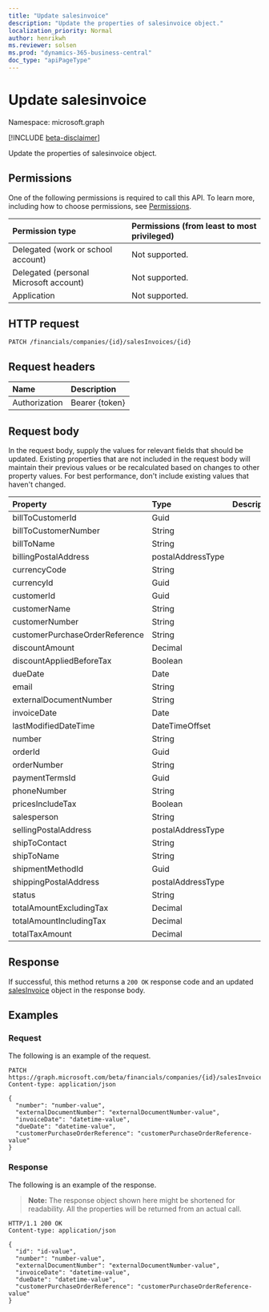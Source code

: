 ```yaml
---
title: "Update salesinvoice"
description: "Update the properties of salesinvoice object."
localization_priority: Normal
author: henrikwh
ms.reviewer: solsen
ms.prod: "dynamics-365-business-central"
doc_type: "apiPageType"
---
```


# Update salesinvoice

Namespace: microsoft.graph

[!INCLUDE [beta-disclaimer](../../includes/beta-disclaimer.md)]

Update the properties of salesinvoice object.

## Permissions

One of the following permissions is required to call this API. To learn more, including how to choose permissions, see [Permissions](/graph/permissions-reference).

| Permission type                        | Permissions (from least to most privileged) |
|:---------------------------------------|:--------------------------------------------|
| Delegated (work or school account)     | Not supported. |
| Delegated (personal Microsoft account) | Not supported. |
| Application                            | Not supported. |

## HTTP request

<!-- { "blockType": "ignored" } -->

```http
PATCH /financials/companies/{id}/salesInvoices/{id}
```

## Request headers

| Name       | Description|
|:-----------|:-----------|
| Authorization | Bearer {token} |

## Request body

In the request body, supply the values for relevant fields that should be updated. Existing properties that are not included in the request body will maintain their previous values or be recalculated based on changes to other property values. For best performance, don't include existing values that haven't changed.

| Property     | Type        | Description |
|:-------------|:------------|:------------|
|billToCustomerId|Guid||
|billToCustomerNumber|String||
|billToName|String||
|billingPostalAddress|postalAddressType||
|currencyCode|String||
|currencyId|Guid||
|customerId|Guid||
|customerName|String||
|customerNumber|String||
|customerPurchaseOrderReference|String||
|discountAmount|Decimal||
|discountAppliedBeforeTax|Boolean||
|dueDate|Date||
|email|String||
|externalDocumentNumber|String||
|invoiceDate|Date||
|lastModifiedDateTime|DateTimeOffset||
|number|String||
|orderId|Guid||
|orderNumber|String||
|paymentTermsId|Guid||
|phoneNumber|String||
|pricesIncludeTax|Boolean||
|salesperson|String||
|sellingPostalAddress|postalAddressType||
|shipToContact|String||
|shipToName|String||
|shipmentMethodId|Guid||
|shippingPostalAddress|postalAddressType||
|status|String||
|totalAmountExcludingTax|Decimal||
|totalAmountIncludingTax|Decimal||
|totalTaxAmount|Decimal||

## Response

If successful, this method returns a `200 OK` response code and an updated [salesInvoice](../resources/dynamics-salesinvoice.md) object in the response body.

## Examples

### Request

The following is an example of the request.
<!-- {
  "blockType": "request",
  "name": "update_salesinvoice"
}-->

```http
PATCH https://graph.microsoft.com/beta/financials/companies/{id}/salesInvoices/{id}
Content-type: application/json

{
  "number": "number-value",
  "externalDocumentNumber": "externalDocumentNumber-value",
  "invoiceDate": "datetime-value",
  "dueDate": "datetime-value",
  "customerPurchaseOrderReference": "customerPurchaseOrderReference-value"
}
```

### Response

The following is an example of the response.

> **Note:** The response object shown here might be shortened for readability. All the properties will be returned from an actual call.

<!-- {
  "blockType": "response",
  "truncated": true,
  "@odata.type": "microsoft.graph.salesInvoice"
} -->

```http
HTTP/1.1 200 OK
Content-type: application/json

{
  "id": "id-value",
  "number": "number-value",
  "externalDocumentNumber": "externalDocumentNumber-value",
  "invoiceDate": "datetime-value",
  "dueDate": "datetime-value",
  "customerPurchaseOrderReference": "customerPurchaseOrderReference-value"
}
```

<!-- uuid: 16cd6b66-4b1a-43a1-adaf-3a886856ed98
2019-02-04 14:57:30 UTC -->
<!-- {
  "type": "#page.annotation",
  "description": "Update salesinvoice",
  "keywords": "",
  "section": "documentation",
  "tocPath": ""
}-->